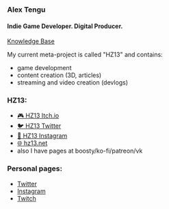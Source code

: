 ### Alex Tengu
#### Indie Game Developer. Digital Producer.

[Knowledge Base](https://alex-tengu.github.io/knowledge-base/)

My current meta-project is called "HZ13" and contains:
- game development
- content creation (3D, articles)
- streaming and video creation (devlogs)

### HZ13:
- [🎮 HZ13 Itch.io](https://hz13.itch.io/)
- [🐦 HZ13 Twitter](https://twitter.com/hz13net)
- [📸 HZ13 Instagram](https://www.instagram.com/hz13net/)
- [🌐 hz13.net](https://hz13.net/)
- also I have pages at boosty/ko-fi/patreon/vk

### Personal pages:
- [Twitter](https://twitter.com/tengualex)
- [Instagram](https://instagram.com/ag.lvov)
- [Twitch](https://twitch.tv/alex_tengu)

<!--
**alex-tengu/alex-tengu** is a ✨ _special_ ✨ repository because its `README.md` (this file) appears on your GitHub profile.

Here are some ideas to get you started:

- 🔭 I’m currently working on ...
- 🌱 I’m currently learning ...
- 👯 I’m looking to collaborate on ...
- 🤔 I’m looking for help with ...
- 💬 Ask me about ...
- 📫 How to reach me: ...
- 😄 Pronouns: ...
- ⚡ Fun fact: ...
-->
